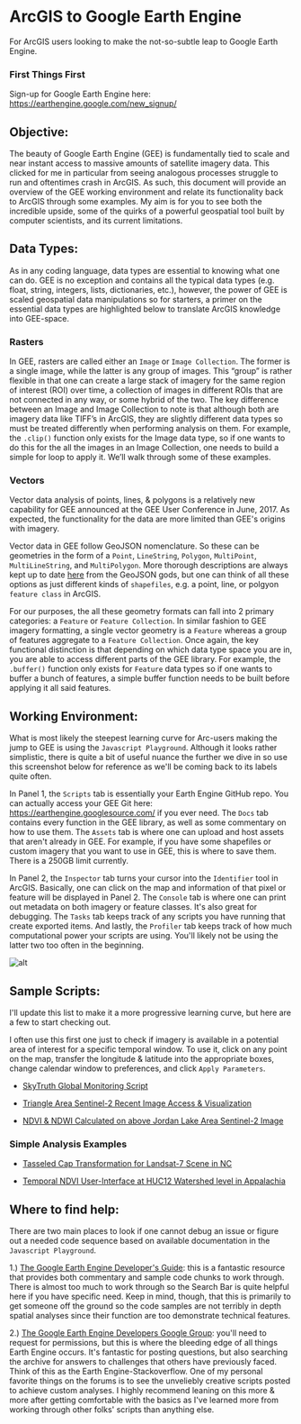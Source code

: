 # ArcGIS to Google Earth Engine
For ArcGIS users looking to make the not-so-subtle leap to Google Earth Engine.

### First Things First
Sign-up for Google Earth Engine here: https://earthengine.google.com/new_signup/

## Objective:
The beauty of Google Earth Engine (GEE) is fundamentally tied to scale and near instant access to massive amounts of satellite imagery data. This clicked for me in particular from seeing analogous processes struggle to run and oftentimes crash in ArcGIS. As such, this document will provide an overview of the GEE working environment and relate its functionality back to ArcGIS through some examples. My aim is for you to see both the incredible upside, some of the quirks of a powerful geospatial tool built by computer scientists, and its current limitations.

## Data Types:
As in any coding language, data types are essential to knowing what one can do. GEE is no exception and contains all the typical data types (e.g. float, string, integers, lists, dictionaries, etc.), however, the power of GEE is scaled geospatial data manipulations so for starters, a primer on the essential data types are highlighted below to translate ArcGIS knowledge into GEE-space.
### Rasters
In GEE, rasters are called either an `Image` or `Image Collection`. The former is a single image, while the latter is any group of images. This “group” is rather flexible in that one can create a large stack of imagery for the same region of interest (ROI) over time, a collection of images in different ROIs that are not connected in any way, or some hybrid of the two. The key difference between an Image and Image Collection to note is that although both are imagery data like TIFF’s in ArcGIS, they are slightly different data types so must be treated differently when performing analysis on them. For example, the `.clip()` function only exists for the Image data type, so if one wants to do this for the all the images in an Image Collection, one needs to build a simple for loop to apply it. We’ll walk through some of these examples.
### Vectors
Vector data analysis of points, lines, & polygons is a relatively new capability for GEE announced at the GEE User Conference in June, 2017. As expected, the functionality for the data are more limited than GEE's origins with imagery.

Vector data in GEE follow GeoJSON nomenclature. So these can be geometries in the form of a `Point`, `LineString`, `Polygon`, `MultiPoint`, `MultiLineString`, and `MultiPolygon`. More thorough descriptions are always kept up to date [here](http://geojson.org) from the GeoJSON gods, but one can think of all these options as just different kinds of `shapefiles`, e.g. a point, line, or polgyon `feature class` in ArcGIS.

For our purposes, the all these geometry formats can fall into 2 primary categories: a `Feature` or `Feature Collection`. In similar fashion to GEE imagery formatting, a single vector geometry is a `Feature` whereas a group of features aggregate to a `Feature Collection`. Once again, the key functional distinction is that depending on which data type space you are in, you are able to access different parts of the GEE library. For example, the `.buffer()` function only exists for `Feature` data types so if one wants to buffer a bunch of features, a simple buffer function needs to be built before applying it all said features.

## Working Environment:
What is most likely the steepest learning curve for Arc-users making the jump to GEE is using the `Javascript Playground`. Although it looks rather simplistic, there is quite a bit of useful nuance the further we dive in so use this screenshot below for reference as we'll be coming back to its labels quite often.

In Panel 1, the `Scripts` tab is essentially your Earth Engine GitHub repo. You can actually access your GEE Git here: https://earthengine.googlesource.com/ if you ever need. The `Docs` tab contains every function in the GEE library, as well as some commentary on how to use them. The `Assets` tab is where one can upload and host assets that aren't already in GEE. For example, if you have some shapefiles or custom imagery that you want to use in GEE, this is where to save them. There is a 250GB limit currently.

In Panel 2, the `Inspector` tab turns your cursor into the `Identifier` tool in ArcGIS. Basically, one can click on the map and information of that pixel or feature will be displayed in Panel 2. The `Console` tab is where one can print out metadata on both imagery or feature classes. It's also great for debugging. The `Tasks` tab keeps track of any scripts you have running that create exported items. And lastly, the `Profiler` tab keeps track of how much computational power your scripts are using. You'll likely not be using the latter two too often in the beginning.

![alt](../master/images/gee_working_env.png?raw=true "GEE Working Environment")

## Sample Scripts:
I'll update this list to make it a more progressive learning curve, but here are a few to start checking out.

I often use this first one just to check if imagery is available in a potential area of interest for a specific temporal window. To use it, click on any point on the map, transfer the longitude & latitude into the appropriate boxes, change calendar window to preferences, and click `Apply Parameters`.
* [SkyTruth Global Monitoring Script](https://code.earthengine.google.com/26e56f99b43b04af9f93f849f746342f)

* [Triangle Area Sentinel-2 Recent Image Access & Visualization](https://code.earthengine.google.com/3fd772f0e65e66a2fd7a7133dcc11526)

* [NDVI & NDWI Calculated on above Jordan Lake Area Sentinel-2 Image](https://code.earthengine.google.com/504d94f3d395431e54aa8db808ee5fec)

### Simple Analysis Examples
* [Tasseled Cap Transformation for Landsat-7 Scene in NC](https://code.earthengine.google.com/4f4597313c868a15f17e072dbf2fb7eb)

* [Temporal NDVI User-Interface at HUC12 Watershed level in Appalachia](https://code.earthengine.google.com/d57044ac966ccf89116a05ff8f99f870)

## Where to find help:
There are two main places to look if one cannot debug an issue or figure out a needed code sequence based on available documentation in the `Javascript Playground`.

1.) [The Google Earth Engine Developer's Guide](https://developers.google.com/earth-engine/): this is a fantastic resource that provides both commentary and sample code chunks to work through. There is almost too much to work through so the Search Bar is quite helpful here if you have specific need. Keep in mind, though, that this is primarily to get someone off the ground so the code samples are not terribly in depth spatial analyses since their function are too demonstrate technical features.

2.) [The Google Earth Engine Developers Google Group](https://groups.google.com/forum/#!forum/google-earth-engine-developers): you'll need to request for permissions, but this is where the bleeding edge of all things Earth Engine occurs. It's fantastic for posting questions, but also searching the archive for answers to challenges that others have previously faced. Think of this as the Earth Engine-Stackoverflow. One of my personal favorite things on the forums is to see the unveliebly creative scripts posted to achieve custom analyses. I highly recommend leaning on this more & more after getting comfortable with the basics as I've learned more from working through other folks' scripts than anything else.
